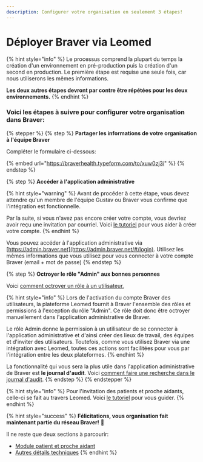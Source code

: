 ```yaml
---
description: Configurer votre organisation en seulement 3 étapes!
---
```


# Déployer Braver via Leomed

{% hint style="info" %}
Le processus comprend la plupart du temps la création d'un environnement en pré-production puis la création d'un second en production. Le première étape est requise une seule fois, car nous utiliserons les mêmes informations.

**Les deux autres étapes devront par contre être répétées pour les deux environnements.**
{% endhint %}

### Voici les étapes à suivre pour configurer votre organisation dans Braver:

{% stepper %}
{% step %}
**Partager les informations de votre organisation à l'équipe Braver**

Compléter le formulaire ci-dessous:

{% embed url="https://braverhealth.typeform.com/to/xuw0zj3i" %}
{% endstep %}

{% step %}
**Accéder à l'application administrative**

{% hint style="warning" %}
Avant de procéder à cette étape, vous devez attendre qu'un membre de l'équipe Gustav ou Braver vous confirme que l'intégration est fonctionnelle.

Par la suite, si vous n'avez pas encore créer votre compte, vous devriez avoir reçu une invitation par courriel. Voici [le tutoriel](../../pour-les-professionnels/creation-de-compte/creation-de-compte-autonome.md) pour vous aider à créer votre compte.
{% endhint %}

Vous pouvez accéder à l'application administrative via [https://admin.braver.net](https://admin.braver.net/#/login). Utilisez les mêmes informations que vous utilisez pour vous connecter à votre compte Braver (email + mot de passe)
{% endstep %}

{% step %}
**Octroyer le rôle "Admin" aux bonnes personnes**

Voici [comment octroyer un rôle à un utilisateur.](https://app.gitbook.com/o/zMIZEnF83uQLxLHiNR0f/s/0ai7456Hm287lPHBbGj2/~/changes/22/pour-les-administrateurs/utilisateurs/comment-octroyer-un-role-a-un-utilisateur-existant)

{% hint style="info" %}
Lors de l'activation du compte Braver des utilisateurs, la plateforme Leomed fournit à Braver l'ensemble des rôles et permissions à l'exception du rôle "Admin". Ce rôle doit donc être octroyer manuellement dans l'application administrative de Braver.

Le rôle Admin donne la permission à un utilisateur de se connecter à l'application administrative et d'ainsi créer des lieux de travail, des équipes et d'inviter des utilisateurs. Toutefois, comme vous utilisez Braver via une intégration avec Leomed, toutes ces actions sont facilitées pour vous par l'intégration entre les deux plateformes.
{% endhint %}

La fonctionnalité qui vous sera la plus utile dans l'application administrative de Braver est **le journal d'audit**. Voici [comment faire une recherche dans le journal d'audit](../../pour-les-administrateurs/journaux-daudit/comment-faire-une-recherche-dans-le-journal-daudits.md).
{% endstep %}
{% endstepper %}

{% hint style="info" %}
Pour l'invitation des patients et proche aidants, celle-ci se fait au travers Leomed. Voici [le tutoriel](activer-un-compte-patient-ou-proche-aidant.md) pour vous guider.
{% endhint %}

{% hint style="success" %}
**Félicitations, vous organisation fait maintenant partie du réseau Braver!** 🎉

Il ne reste que deux sections à parcourir:

* [Module patient et proche aidant](../../pour-les-administrateurs/guide-de-configuration/)
* [Autres détails techniques](../../pour-les-administrateurs/guide-de-configuration/)
{% endhint %}
